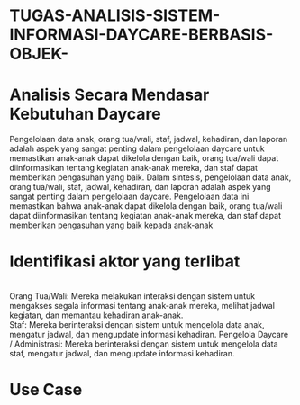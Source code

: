 # TUGAS-ANALISIS-SISTEM-INFORMASI-DAYCARE-BERBASIS-OBJEK-
# Analisis Secara Mendasar Kebutuhan Daycare
Pengelolaan data anak, orang tua/wali, staf, jadwal, kehadiran, dan laporan adalah aspek yang sangat penting dalam pengelolaan daycare untuk memastikan anak-anak dapat dikelola dengan baik, orang tua/wali dapat diinformasikan tentang kegiatan anak-anak mereka, dan staf dapat memberikan pengasuhan yang baik. Dalam sintesis, pengelolaan data anak, orang tua/wali, staf, jadwal, kehadiran, dan laporan adalah aspek yang sangat penting dalam pengelolaan daycare. Pengelolaan data ini memastikan bahwa anak-anak dapat dikelola dengan baik, orang tua/wali dapat diinformasikan tentang kegiatan anak-anak mereka, dan staf dapat memberikan pengasuhan yang baik kepada anak-anak
#  Identifikasi aktor yang terlibat 
<br>Orang Tua/Wali: Mereka melakukan interaksi dengan sistem untuk mengakses segala informasi tentang anak-anak mereka, melihat jadwal kegiatan, dan memantau kehadiran anak-anak.<br>
Staf: Mereka berinteraksi dengan sistem untuk mengelola data anak, mengatur jadwal, dan mengupdate informasi kehadiran.
Pengelola Daycare / Administrasi: Mereka berinteraksi dengan sistem untuk mengelola data staf, mengatur jadwal, dan mengupdate informasi kehadiran.<br>
# Use Case
